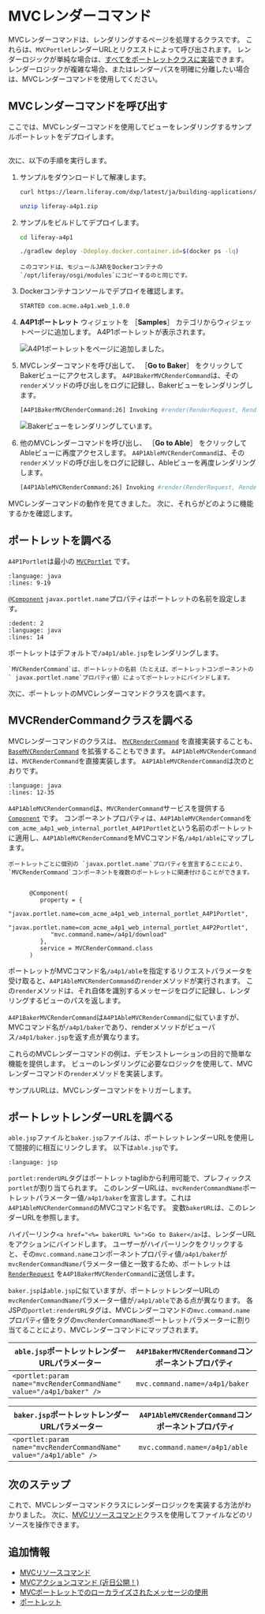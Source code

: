 # MVCレンダーコマンド

MVCレンダーコマンドは、レンダリングするページを処理するクラスです。 これらは、`MVCPortlet`レンダーURLとリクエストによって呼び出されます。 レンダーロジックが単純な場合は、[すべてをポートレットクラスに実装](./rendering-views-with-mvc-portlet.md)できます。 レンダーロジックが複雑な場合、またはレンダーパスを明確に分離したい場合は、MVCレンダーコマンドを使用してください。

<a name="invoke-an-mvc-render-command" />

## MVCレンダーコマンドを呼び出す

ここでは、MVCレンダーコマンドを使用してビューをレンダリングするサンプルポートレットをデプロイします。

```{include} /_snippets/run-liferay-portal.md
```

次に、以下の手順を実行します。

1. サンプルをダウンロードして解凍します。

   ```bash
   curl https://learn.liferay.com/dxp/latest/ja/building-applications/developing-a-java-web-application/using-mvc/liferay-a4p1.zip -O
   ```

   ```bash
   unzip liferay-a4p1.zip
   ```

1. サンプルをビルドしてデプロイします。

    ```bash
    cd liferay-a4p1
    ```

    ```bash
    ./gradlew deploy -Ddeploy.docker.container.id=$(docker ps -lq)
    ```

    ```{note}
    このコマンドは、モジュールJARをDockerコンテナの`/opt/liferay/osgi/modules`にコピーするのと同じです。
    ```

1. Dockerコンテナコンソールでデプロイを確認します。

    ```bash
    STARTED com.acme.a4p1.web_1.0.0
    ```

1. **A4P1ポートレット** ウィジェットを ［**Samples**］ カテゴリからウィジェットページに追加します。 A4P1ポートレットが表示されます。

    ![A4P1ポートレットをページに追加しました。](./mvc-render-command/images/01.png)

1. MVCレンダーコマンドを呼び出して、 ［**Go to Baker**］ をクリックしてBakerビューにアクセスします。 `A4P1BakerMVCRenderCommand`は、その`render`メソッドの呼び出しをログに記録し、Bakerビューをレンダリングします。

    ```bash
    [A4P1BakerMVCRenderCommand:26] Invoking #render(RenderRequest, RenderResponse)
    ```

    ![Bakerビューをレンダリングしています。](./mvc-render-command/images/02.png)

1. 他のMVCレンダーコマンドを呼び出し、 ［**Go to Able**］ をクリックしてAbleビューに再度アクセスします。 `A4P1AbleMVCRenderCommand`は、その`render`メソッドの呼び出しをログに記録し、Ableビューを再度レンダリングします。

    ```bash
    [A4P1AbleMVCRenderCommand:26] Invoking #render(RenderRequest, RenderResponse)
    ```

MVCレンダーコマンドの動作を見てきました。 次に、それらがどのように機能するかを確認します。


<a name="examine-the-portlet" />

## ポートレットを調べる

`A4P1Portlet`は最小の [`MVCPortlet`](https://github.com/liferay/liferay-portal/blob/[$LIFERAY_LEARN_PORTAL_GIT_TAG$]/portal-kernel/src/com/liferay/portal/kernel/portlet/bridges/mvc/MVCPortlet.java) です。

```{literalinclude} ./mvc-render-command/resources/liferay-a4p1.zip/a4p1-web/src/main/java/com/acme/a4p1/web/internal/portlet/A4P1Portlet.java
:language: java
:lines: 9-19
```

[`@Component`](https://osgi.org/javadoc/r6/residential/org/osgi/service/component/annotations/Component.html) `javax.portlet.name`プロパティはポートレットの名前を設定します。

```{literalinclude} ./mvc-render-command/resources/liferay-a4p1.zip/a4p1-web/src/main/java/com/acme/a4p1/web/internal/portlet/A4P1Portlet.java
:dedent: 2
:language: java
:lines: 14
```

ポートレットはデフォルトで`/a4p1/able.jsp`をレンダリングします。

```{note}
`MVCRenderCommand`は、ポートレットの名前（たとえば、ポートレットコンポーネントの` javax.portlet.name`プロパティ値）によってポートレットにバインドします。
```

次に、ポートレットのMVCレンダーコマンドクラスを調べます。

<a name="examine-the-mvcrendercommand-classes" />

## MVCRenderCommandクラスを調べる

MVCレンダーコマンドのクラスは、 [`MVCRenderCommand`](https://github.com/liferay/liferay-portal/blob/[$LIFERAY_LEARN_PORTAL_GIT_TAG$]/portal-kernel/src/com/liferay/portal/kernel/portlet/bridges/mvc/MVCRenderCommand.java) を直接実装することも、 [`BaseMVCRenderCommand`](https://github.com/liferay/liferay-portal/blob/[$LIFERAY_LEARN_PORTAL_GIT_TAG$]/portal-kernel/src/com/liferay/portal/kernel/portlet/bridges/mvc/BaseMVCRenderCommand.java) を拡張することもできます。  `A4P1AbleMVCRenderCommand`は、`MVCRenderCommand`を直接実装します。  `A4P1AbleMVCRenderCommand`は次のとおりです。

```{literalinclude} ./mvc-render-command/resources/liferay-a4p1.zip/a4p1-web/src/main/java/com/acme/a4p1/web/internal/portlet/action/A4P1AbleMVCRenderCommand.java
:language: java
:lines: 12-35
```

`A4P1AbleMVCRenderCommand`は、`MVCRenderCommand`サービスを提供する [`Component`](https://docs.osgi.org/javadoc/osgi.cmpn/7.0.0/org/osgi/service/component/annotations/Component.html) です。 コンポーネントプロパティは、`A4P1AbleMVCRenderCommand`を`com_acme_a4p1_web_internal_portlet_A4P1Portlet`という名前のポートレットに適用し、`A4P1AbleMVCRenderCommand`をMVCコマンド名`/a4p1/able`にマップします。

```{note}
ポートレットごとに個別の `javax.portlet.name`プロパティを宣言することにより、`MVCRenderCommand`コンポーネントを複数のポートレットに関連付けることができます。 


      @Component(
         property = {
            "javax.portlet.name=com_acme_a4p1_web_internal_portlet_A4P1Portlet",
            "javax.portlet.name=com_acme_a4p1_web_internal_portlet_A4P2Portlet",
            "mvc.command.name=/a4p1/download"
         },
         service = MVCRenderCommand.class
      )        
```

ポートレットがMVCコマンド名`/a4p1/able`を指定するリクエストパラメータを受け取ると、`A4P1AbleMVCRenderCommand`の`render`メソッドが実行されます。 この`render`メソッドは、それ自体を識別するメッセージをログに記録し、レンダリングするビューのパスを返します。

`A4P1BakerMVCRenderCommand`は`A4P1AbleMVCRenderCommand`に似ていますが、MVCコマンド名が`/a4p1/baker`であり、renderメソッドがビューパス`/a4p1/baker.jsp`を返す点が異なります。

これらのMVCレンダーコマンドの例は、デモンストレーションの目的で簡単な機能を提供します。 ビューのレンダリングに必要なロジックを使用して、MVCレンダーコマンドの`render`メソッドを実装します。

サンプルURLは、MVCレンダーコマンドをトリガーします。

<a name="examine-the-portlet-render-urls" />

## ポートレットレンダーURLを調べる

`able.jsp`ファイルと`baker.jsp`ファイルは、ポートレットレンダーURLを使用して間接的に相互にリンクします。 以下は`able.jsp`です。

```{literalinclude} ./mvc-render-command/resources/liferay-a4p1.zip/a4p1-web/src/main/resources/META-INF/resources/a4p1/able.jsp
:language: jsp
```

`portlet:renderURL`タグはポートレットtaglibから利用可能で、プレフィックス`portlet`が割り当てられます。 このレンダーURLは、`mvcRenderCommandName`ポートレットパラメーター値`/a4p1/baker`を宣言します。これは`A4P1AbleMVCRenderCommand`のMVCコマンド名です。 変数`bakerURL`は、このレンダーURLを参照します。

ハイパーリンク`<a href="<%= bakerURL %>">Go to Baker</a>`は、レンダーURLをアクションにバインドします。 ユーザーがハイパーリンクをクリックすると、その`mvc.command.name`コンポーネントプロパティ値`/a4p1/baker`が`mvcRenderCommandName`パラメーター値と一致するため、ポートレットは [`RenderRequest`](https://docs.liferay.com/portlet-api/2.0/javadocs/javax/portlet/RenderRequest.html) を`A4P1BakerMVCRenderCommand`に送信します。

`baker.jsp`は`able.jsp`に似ていますが、ポートレットレンダーURLの`mvcRenderCommandName`パラメーター値が`/a4p1/able`である点が異なります。 各JSPの`portlet:renderURL`タグは、MVCレンダーコマンドの`mvc.command.name`プロパティ値をタグの`mvcRenderCommandName`ポートレットパラメーターに割り当てることにより、MVCレンダーコマンドにマップされます。

| `able.jsp`ポートレットレンダーURLパラメーター                                             | `A4P1BakerMVCRenderCommand`コンポーネントプロパティ |
| ------------------------------------------------------------------------- | --------------------------------------- |
| `<portlet:param name="mvcRenderCommandName" value="/a4p1/baker" />` | `mvc.command.name=/a4p1/baker`          |

| `baker.jsp`ポートレットレンダーURLパラメーター                                           | `A4P1AbleMVCRenderCommand`コンポーネントプロパティ |
| ------------------------------------------------------------------------ | -------------------------------------- |
| `<portlet:param name="mvcRenderCommandName" value="/a4p1/able" />` | `mvc.command.name=/a4p1/able`          |

<a name="whats-next" />

## 次のステップ

これで、MVCレンダーコマンドクラスにレンダーロジックを実装する方法がわかりました。 次に、[MVCリソースコマンド](./mvc-resource-command.md)クラスを使用してファイルなどのリソースを操作できます。

<a name="additional-information" />

## 追加情報

* [MVCリソースコマンド](./mvc-resource-command.md)
* [MVCアクションコマンド (近日公開！)](./mvc-action-command.md)
* [MVCポートレットでのローカライズされたメッセージの使用](./using-localized-messages-in-an-mvc-portlet.md)
* [ポートレット](../reference/portlets.md)

